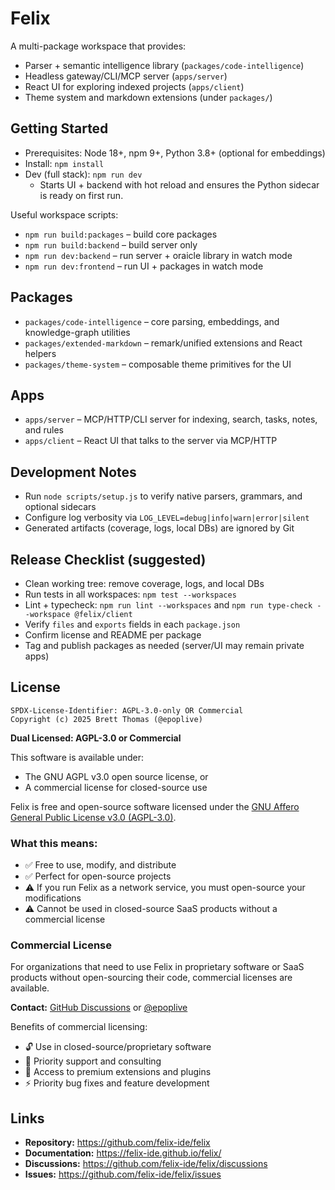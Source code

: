 # Felix

<!--
SPDX-License-Identifier: AGPL-3.0-only OR Commercial
Copyright (c) 2025 Brett Thomas (@epoplive)
-->

A multi-package workspace that provides:
- Parser + semantic intelligence library (`packages/code-intelligence`)
- Headless gateway/CLI/MCP server (`apps/server`)
- React UI for exploring indexed projects (`apps/client`)
- Theme system and markdown extensions (under `packages/`)

## Getting Started

- Prerequisites: Node 18+, npm 9+, Python 3.8+ (optional for embeddings)
- Install: `npm install`
- Dev (full stack): `npm run dev`
  - Starts UI + backend with hot reload and ensures the Python sidecar is ready on first run.

Useful workspace scripts:
- `npm run build:packages` – build core packages
- `npm run build:backend` – build server only
- `npm run dev:backend` – run server + oraicle library in watch mode
- `npm run dev:frontend` – run UI + packages in watch mode

## Packages

- `packages/code-intelligence` – core parsing, embeddings, and knowledge-graph utilities
- `packages/extended-markdown` – remark/unified extensions and React helpers
- `packages/theme-system` – composable theme primitives for the UI

## Apps

- `apps/server` – MCP/HTTP/CLI server for indexing, search, tasks, notes, and rules
- `apps/client` – React UI that talks to the server via MCP/HTTP

## Development Notes

- Run `node scripts/setup.js` to verify native parsers, grammars, and optional sidecars
- Configure log verbosity via `LOG_LEVEL=debug|info|warn|error|silent`
- Generated artifacts (coverage, logs, local DBs) are ignored by Git

## Release Checklist (suggested)

- Clean working tree: remove coverage, logs, and local DBs
- Run tests in all workspaces: `npm test --workspaces`
- Lint + typecheck: `npm run lint --workspaces` and `npm run type-check --workspace @felix/client`
- Verify `files` and `exports` fields in each `package.json`
- Confirm license and README per package
- Tag and publish packages as needed (server/UI may remain private apps)

## License

```
SPDX-License-Identifier: AGPL-3.0-only OR Commercial
Copyright (c) 2025 Brett Thomas (@epoplive)
```

**Dual Licensed: AGPL-3.0 or Commercial**

This software is available under:
- The GNU AGPL v3.0 open source license, or
- A commercial license for closed-source use

Felix is free and open-source software licensed under the [GNU Affero General Public License v3.0 (AGPL-3.0)](LICENSE).

### What this means:
- ✅ Free to use, modify, and distribute
- ✅ Perfect for open-source projects
- ⚠️ If you run Felix as a network service, you must open-source your modifications
- ⚠️ Cannot be used in closed-source SaaS products without a commercial license

### Commercial License
For organizations that need to use Felix in proprietary software or SaaS products without open-sourcing their code, commercial licenses are available.

**Contact:** [GitHub Discussions](https://github.com/felix-ide/felix/discussions) or [@epoplive](https://github.com/epoplive)

Benefits of commercial licensing:
- 🔓 Use in closed-source/proprietary software
- 🎯 Priority support and consulting
- 🚀 Access to premium extensions and plugins
- ⚡ Priority bug fixes and feature development

## Links

- **Repository:** https://github.com/felix-ide/felix
- **Documentation:** https://felix-ide.github.io/felix/
- **Discussions:** https://github.com/felix-ide/felix/discussions
- **Issues:** https://github.com/felix-ide/felix/issues
